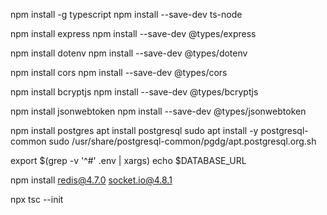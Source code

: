 <!-- Install  TypeScript-->
npm install -g typescript
npm install --save-dev ts-node

<!-- Install Express -->
npm install express
npm install --save-dev @types/express

<!-- Install dotenv -->
npm install dotenv
npm install --save-dev @types/dotenv

<!-- Install cors -->
npm install cors
npm install --save-dev @types/cors

<!-- Bcrypt -->
npm install bcryptjs
npm install --save-dev @types/bcryptjs

<!-- JWTToken -->
npm install jsonwebtoken
npm install --save-dev @types/jsonwebtoken

<!-- Postgres -->
npm install postgres
apt install postgresql
sudo apt install -y postgresql-common
sudo /usr/share/postgresql-common/pgdg/apt.postgresql.org.sh

<!-- confige psql if fatal error -->
export $(grep -v '^#' .env | xargs)
echo $DATABASE_URL

<!-- Install redis Socket -->
npm install redis@4.7.0 socket.io@4.8.1

<!-- create tsconfig.json -->
npx tsc --init
